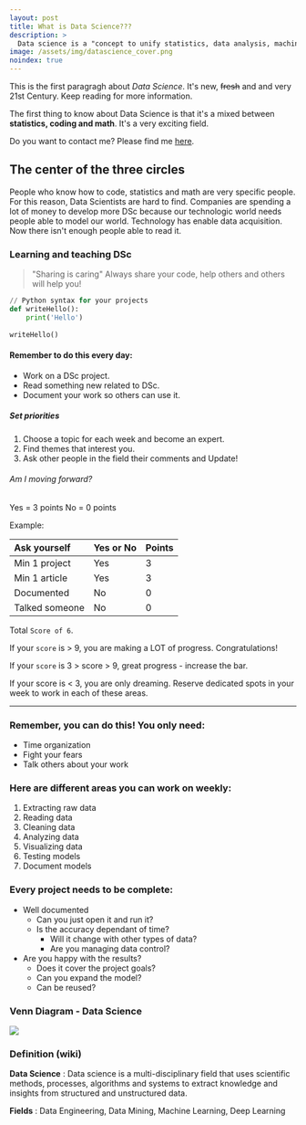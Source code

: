 ```yaml
---
layout: post
title: What is Data Science???
description: >
  Data science is a "concept to unify statistics, data analysis, machine learning and their related methods" in order to "understand and analyze actual phenomena" with data.
image: /assets/img/datascience_cover.png
noindex: true
---
```


This is the first paragragh about _Data Science_. It's new, ~~fresh~~ and and very 21st Century. Keep reading for more information.

The first thing to know about Data Science is that it's a mixed between **statistics, coding and math**. It's a very exciting field.

Do you want to contact me? Please find me [here](https://www.linkedin.com/in/carolina-arriaga-1ab4726b/).

## The center of the three circles

People who know how to code, statistics and math are very specific people. For this reason, Data Scientists are hard to find.
Companies are spending a lot of money to develop more DSc because our technologic world needs people able to model our world.
Technology has enable data acquisition. Now there isn't enough people able to read it.

### Learning and teaching DSc

> 
>"Sharing is caring" Always share your code, help others and others will help you!
> 

```python
// Python syntax for your projects
def writeHello():
    print('Hello')
    
writeHello()

```


#### Remember to do this every day:

*   Work on a DSc project.
*   Read something new related to DSc.
*   Document your work so others can use it.

##### Set priorities

1.  Choose a topic for each week and become an expert.
2.  Find themes that interest you.
3.  Ask other people in the field their comments and Update!

###### Am I moving forward?

Yes = 3 points
No = 0 points

Example:

| Ask yourself | Yes or No         | Points |
|:-------------|:------------------|:------|
| Min 1 project| Yes | 3  |
| Min 1 article| Yes  | 3  |
| Documented   | No     | 0   |
| Talked someone | No | 0  |

Total `Score of 6`.

If your `score` is > 9, you are making a LOT of progress. Congratulations!

If your `score` is 3 > score > 9, great progress - increase the bar.

If your score is < 3, you are only dreaming. Reserve dedicated spots in your week to work in each of these areas.

* * *

### Remember, you can do this! You only need:

*   Time organization
*   Fight your fears
*   Talk others about your work

### Here are different areas you can work on weekly:

1.  Extracting raw data
1.  Reading data
1.  Cleaning data
1.  Analyzing data
1.  Visualizing data
1.  Testing models
1.  Document models

### Every project needs to be complete:

- Well documented
  - Can you just open it and run it?
  - Is the accuracy dependant of time?
    - Will it change with other types of data?
    - Are you managing data control?
- Are you happy with the results?
  - Does it cover the project goals?
  - Can you expand the model?
  - Can be reused?

### Venn Diagram - Data Science

![](https://miro.medium.com/max/1200/1*mgXvzNcwfpnBawI6XTkVRg.png)


### Definition (wiki)

**Data Science**
: Data science is a multi-disciplinary field that uses scientific methods, processes, algorithms and systems to extract knowledge and insights from structured and unstructured data.

**Fields**
: Data Engineering, Data Mining, Machine Learning, Deep Learning
